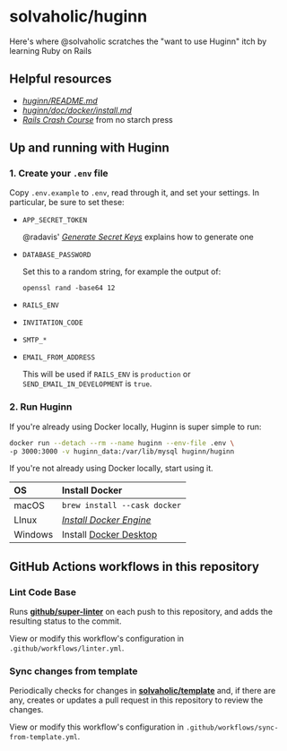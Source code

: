 # solvaholic/huginn
Here's where @solvaholic scratches the "want to use Huginn" itch by learning Ruby on Rails

## Helpful resources

- [_huginn/README.md_](https://github.com/huginn/huginn/blob/master/README.md)
- [_huginn/doc/docker/install.md_](https://github.com/huginn/huginn/blob/master/doc/docker/install.md)
- [_Rails Crash Course_](https://nostarch.com/railscrashcourse) from no starch press

## Up and running with Huginn

### 1. Create your `.env` file

Copy `.env.example` to `.env`, read through it, and set your settings. In particular, be sure to set these:

- `APP_SECRET_TOKEN`

    @radavis' [_Generate Secret Keys_](https://radavis.github.io/ruby/generate-secret-keys/) explains how to generate one

- `DATABASE_PASSWORD`

    Set this to a random string, for example the output of:
    ```
    openssl rand -base64 12
    ```

- `RAILS_ENV`
- `INVITATION_CODE`
- `SMTP_*`
- `EMAIL_FROM_ADDRESS`

    This will be used if `RAILS_ENV` is `production` or `SEND_EMAIL_IN_DEVELOPMENT` is `true`.

### 2. Run Huginn
If you're already using Docker locally, Huginn is super simple to run:

```bash
docker run --detach --rm --name huginn --env-file .env \
-p 3000:3000 -v huginn_data:/var/lib/mysql huginn/huginn
```

If you're not already using Docker locally, start using it.

| OS | Install Docker |
|:- |:- |
| macOS | `brew install --cask docker` |
| LInux | [_Install Docker Engine_](https://docs.docker.com/engine/install/#server) |
| Windows | Install [Docker Desktop](https://www.docker.com/products/docker-desktop) |

## GitHub Actions workflows in this repository

### Lint Code Base

Runs **[github/super-linter](https://github.com/github/super-linter)** on each push to this repository, and adds the resulting status to the commit.

View or modify this workflow's configuration in `.github/workflows/linter.yml`.

### Sync changes from template

Periodically checks for changes in **[solvaholic/template](https://github.com/solvaholic/template)** and, if there are any, creates or updates a pull request in this repository to review the changes.

View or modify this workflow's configuration in `.github/workflows/sync-from-template.yml`.
